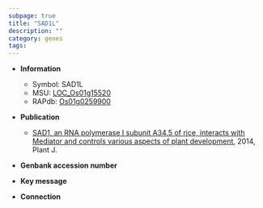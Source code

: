 ```yaml
---
subpage: true
title: "SAD1L"
description: ""
category: genes
tags: 
---
```


* **Information**  
    + Symbol: SAD1L  
    + MSU: [LOC_Os01g15520](http://rice.plantbiology.msu.edu/cgi-bin/ORF_infopage.cgi?orf=LOC_Os01g15520)  
    + RAPdb: [Os01g0259900](http://rapdb.dna.affrc.go.jp/viewer/gbrowse_details/irgsp1?name=Os01g0259900)  

* **Publication**  
    + [SAD1, an RNA polymerase I subunit A34.5 of rice, interacts with Mediator and controls various aspects of plant development](http://www.ncbi.nlm.nih.gov/pubmed?term=SAD1,+an+RNA+polymerase+I+subunit+A34.5+of+rice,+interacts+with+Mediator+and+controls+various+aspects+of+plant+development%5BTitle%5D), 2014, Plant J.

* **Genbank accession number**  

* **Key message**  

* **Connection**  



